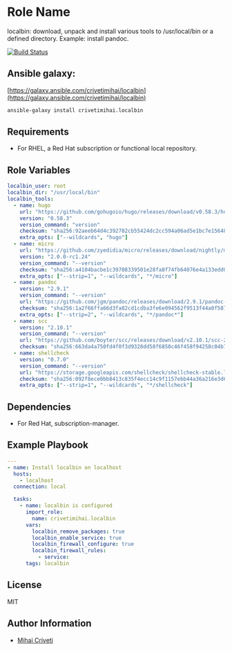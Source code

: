 Role Name
=========

localbin: download, unpack and install various tools to /usr/local/bin or a defined
directory. Example: install pandoc.

[![Build Status](https://travis-ci.org/cmihai-ansible/localbin.svg?branch=master)](https://travis-ci.org/cmihai-ansible/localbin)

Ansible galaxy:
---------------

[https://galaxy.ansible.com/crivetimihai/localbin](https://galaxy.ansible.com/crivetimihai/localbin)

```bash
ansible-galaxy install crivetimihai.localbin
```

Requirements
------------

- For RHEL, a Red Hat subscription or functional local repository.

Role Variables
--------------

```yaml
localbin_user: root
localbin_dir: "/usr/local/bin"
localbin_tools:
  - name: hugo
    url: "https://github.com/gohugoio/hugo/releases/download/v0.58.3/hugo_0.58.3_Linux-64bit.tar.gz"
    version: "0.58.3"
    version_command: "version"
    checksum: "sha256:92aeeb64d4c392782cb55424dc2cc594a06ad5e1bc7e156480feab488ff7e774"
    extra_opts: ["--wildcards", "hugo"]
  - name: micro
    url: "https://github.com/zyedidia/micro/releases/download/nightly/micro-2.0.0-rc1.dev.24-linux64.tar.gz"
    version: "2.0.0-rc1.24"
    version_command: "--version"
    checksum: "sha256:a4104bacbe1c39708339501e28fa8f74fb64076e4a133edd039a8d9c1fcd124d"
    extra_opts: ["--strip=1", "--wildcards", "*/micro"]
  - name: pandoc
    version: "2.9.1"
    version_command: "--version"
    url: "https://github.com/jgm/pandoc/releases/download/2.9.1/pandoc-2.9.1-linux-amd64.tar.gz"
    checksum: "sha256:1a2f66ffa66d3fa82cd1cdba3fe6e094562f9513f44a0f587ed7d51af413880b"
    extra_opts: ["--strip=2", "--wildcards", "*/pandoc*"]
  - name: scc
    version: "2.10.1"
    version_command: "--version"
    url: "https://github.com/boyter/scc/releases/download/v2.10.1/scc-2.10.1-x86_64-unknown-linux.zip"
    checksum: "sha256:663da4a750fd4f0f3d9328dd58f6850c46f458f94258c04b78b630e47d667ff8"
  - name: shellcheck
    version: "0.7.0"
    version_command: "--version"
    url: "https://storage.googleapis.com/shellcheck/shellcheck-stable.linux.x86_64.tar.xz"
    checksum: "sha256:092f8ece0bb8413c835f4ecc14c9f1157ebb44a36a216e3d617d1048ecdfce1b"
    extra_opts: ["--strip=1", "--wildcards", "*/shellcheck"]
```

Dependencies
------------

- For Red Hat, subscription-manager.

Example Playbook
----------------

```yaml
---
- name: Install localbin on localhost
  hosts:
    - localhost
  connection: local

  tasks:
    - name: localbin is configured
      import_role:
        name: crivetimihai.localbin
      vars:
        localbin_remove_packages: true
        localbin_enable_service: true
        localbin_firewall_configure: true
        localbin_firewall_rules:
          - service:
      tags: localbin
```

License
-------

MIT

Author Information
------------------

- [Mihai Criveti](https://www.linkedin.com/in/crivetimihai/)
